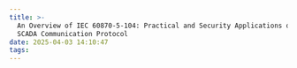 ```yaml
---
title: >-
  An Overview of IEC 60870-5-104: Practical and Security Applications of the
  SCADA Communication Protocol
date: 2025-04-03 14:10:47
tags:
---
```

